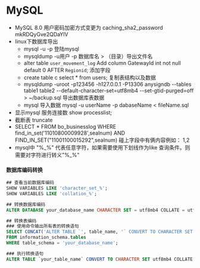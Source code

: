 MySQL
=

* MySQL 8.0 用户密码加密方式变更为 caching_sha2_password   mkRDQyGve2QDaYlV
* linux下数据库导出
  * mysql -u -p 登陆mysql   
  * mysqldump -u用户 -p 数据库名 > （目录）导出文件名
  * alter table `user_movement_log` Add column GatewayId int not null default 0 AFTER `Regionid`; 添加字段
  * create table c select * from users; 复制表结构以及数据
  * mysqldump -uroot -p123456 -h127.0.0.1 -P13306 anysigndb --tables table1 table2 --default-character-set=utf8mb4 --set-gtid-purged=off > ~/backup.sql
     导出数据库表数据
  * mysql 导入数据 mysql -u userName -p  dabaseName < fileName.sql 
* 显示mysql 服务连接数 show processlist; 
* 截断表 truncate
* SELECT * FROM bo_businesslog WHERE find_in_set('11010800009928',sealnum) AND FIND_IN_SET("11001100015292",sealnum) 碰上字段中有俩内容例如：  1,2
* mysql中 "%_%" 代表任意字符，如果需要使用下划线作为like 查询条件。则需要对字符进行转义"%\_%"

#### 数据库编码转换

```sql
## 查看当前数据库编码
SHOW VARIABLES LIKE 'character_set_%';
SHOW VARIABLES LIKE 'collation_%';
```

```sql
## 转换数据库编码
ALTER DATABASE your_database_name CHARACTER SET = utf8mb4 COLLATE = utf8mb4_unicode_ci;
```

```sql
## 转换表编码
### 使用命令输出所有表的转换语句
SELECT CONCAT('ALTER TABLE `', table_name, '` CONVERT TO CHARACTER SET utf8mb4 COLLATE utf8mb4_unicode_ci;')
FROM information_schema.tables
WHERE table_schema = 'your_database_name';

### 执行转换语句
ALTER TABLE `your_table_name` CONVERT TO CHARACTER SET utf8mb4 COLLATE utf8mb4_unicode_ci;
```
